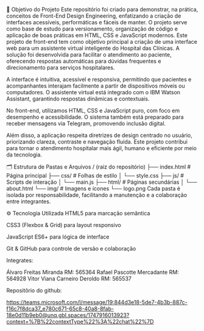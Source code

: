 🎯 Objetivo do Projeto
Este repositório foi criado para demonstrar, na prática, conceitos de Front-End Design Engineering, enfatizando a criação de interfaces acessíveis, performáticas e fáceis de manter. O projeto serve como base de estudo para versionamento, organização de código e aplicação de boas práticas em HTML, CSS e JavaScript modernos.
Este projeto de front-end tem como objetivo principal a criação de uma interface web para um assistente virtual inteligente do Hospital das Clínicas. A solução foi desenvolvida para facilitar o atendimento ao paciente, oferecendo respostas automáticas para dúvidas frequentes e direcionamento para serviços hospitalares.

A interface é intuitiva, acessível e responsiva, permitindo que pacientes e acompanhantes interajam facilmente a partir de dispositivos móveis ou computadores. O assistente virtual está integrado com o IBM Watson Assistant, garantindo respostas dinâmicas e contextuais.

No front-end, utilizamos HTML, CSS e JavaScript puro, com foco em desempenho e acessibilidade. O sistema também está preparado para receber mensagens via Telegram, promovendo inclusão digital.

Além disso, a aplicação respeita diretrizes de design centrado no usuário, priorizando clareza, contraste e navegação fluida. Este projeto contribui para tornar o atendimento hospitalar mais ágil, humano e eficiente por meio da tecnologia.


🗂️ Estrutura de Pastas e Arquivos
/ (raiz do repositório)
├── index.html          # Página principal
├── css/                # Folhas de estilo
│   └── style.css
├── js/                 # Scripts de interação
│   └── main.js
├── html/               # Páginas secundárias
│   └── about.html
└── img/                # Imagens e ícones
    └── logo.png
Cada pasta é isolada por responsabilidade, facilitando a manutenção e a colaboração entre integrantes.

⚙️ Tecnologia Utilizada
HTML5 para marcação semântica

CSS3 (Flexbox & Grid) para layout responsivo

JavaScript ES6+ para lógica de interface

Git & GitHub para controle de versão e colaboração

Integrates:
 
Álvaro Freitas Miranda        RM: 565364
Rafael Pascotte Mercadante    RM: 564928
Vitor Viana Carneiro Deroldo  RM: 565537

Repositôrio do github:

https://teams.microsoft.com/l/message/19:844d3e18-5de7-4b3b-887c-f16c7f8dca37_e780c671-65c8-40a8-8fab-18e0d11b9eb0@unq.gbl.spaces/1747916013923?context=%7B%22contextType%22%3A%22chat%22%7D


